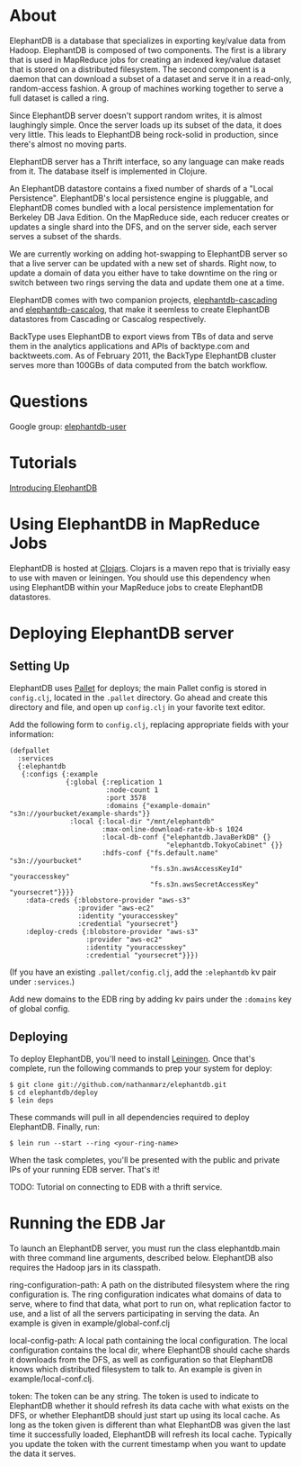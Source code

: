 # About

ElephantDB is a database that specializes in exporting key/value data from Hadoop. ElephantDB is composed of two components. The first is a library that is used in MapReduce jobs for creating an indexed key/value dataset that is stored on a distributed filesystem. The second component is a daemon that can download a subset of a dataset and serve it in a read-only, random-access fashion. A group of machines working together to serve a full dataset is called a ring.

Since ElephantDB server doesn't support random writes, it is almost laughingly simple. Once the server loads up its subset of the data, it does very little. This leads to ElephantDB being rock-solid in production, since there's almost no moving parts.

ElephantDB server has a Thrift interface, so any language can make reads from it. The database itself is implemented in Clojure.

An ElephantDB datastore contains a fixed number of shards of a "Local Persistence". ElephantDB's local persistence engine is pluggable, and ElephantDB comes bundled with a local persistence implementation for Berkeley DB Java Edition. On the MapReduce side, each reducer creates or updates a single shard into the DFS, and on the server side, each server serves a subset of the shards.

We are currently working on adding hot-swapping to ElephantDB server so that a live server can be updated with a new set of shards. Right now, to update a domain of data you either have to take downtime on the ring or switch between two rings serving the data and update them one at a time.

ElephantDB comes with two companion projects, [elephantdb-cascading](https://github.com/nathanmarz/elephantdb-cascading) and [elephantdb-cascalog](https://github.com/nathanmarz/elephantdb-cascalog), that make it seemless to create ElephantDB datastores from Cascading or Cascalog respectively. 

BackType uses ElephantDB to export views from TBs of data and serve them in the analytics applications and APIs of backtype.com and backtweets.com. As of February 2011, the BackType ElephantDB cluster serves more than 100GBs of data computed from the batch workflow.

# Questions

Google group: [elephantdb-user](http://groups.google.com/group/elephantdb-user)

# Tutorials

[Introducing ElephantDB](http://tech.backtype.com/introducing-elephantdb-a-distributed-database)

# Using ElephantDB in MapReduce Jobs

ElephantDB is hosted at [Clojars](http://clojars.org/elephantdb). Clojars is a maven repo that is trivially easy to use with maven or leiningen. You should use this dependency when using ElephantDB within your MapReduce jobs to create ElephantDB datastores.

# Deploying ElephantDB server

## Setting Up

ElephantDB uses [Pallet](https://github.com/pallet/pallet) for deploys; the main Pallet config is stored in `config.clj`, located in the `.pallet` directory. Go ahead and create this directory and file, and open up `config.clj` in your favorite text editor.

Add the following form to `config.clj`, replacing appropriate fields with your information:

    (defpallet
      :services
      {:elephantdb
       {:configs {:example
                  {:global {:replication 1
                            :node-count 1
                            :port 3578
                            :domains {"example-domain" "s3n://yourbucket/example-shards"}}
                   :local {:local-dir "/mnt/elephantdb"
                           :max-online-download-rate-kb-s 1024
                           :local-db-conf {"elephantdb.JavaBerkDB" {}
                                           "elephantdb.TokyoCabinet" {}}
                           :hdfs-conf {"fs.default.name" "s3n://yourbucket"
                                       "fs.s3n.awsAccessKeyId" "youraccesskey"
                                       "fs.s3n.awsSecretAccessKey" "yoursecret"}}}}
        :data-creds {:blobstore-provider "aws-s3"
                     :provider "aws-ec2"
                     :identity "youraccesskey"
                     :credential "yoursecret"}
        :deploy-creds {:blobstore-provider "aws-s3"
                       :provider "aws-ec2"
                       :identity "youraccesskey"
                       :credential "yoursecret"}}})

(If you have an existing `.pallet/config.clj`, add the `:elephantdb` kv pair under `:services`.)

Add new domains to the EDB ring by adding kv pairs under the `:domains` key of global config.

## Deploying

To deploy ElephantDB, you'll need to install [Leiningen](https://github.com/technomancy/leiningen). Once that's complete, run the following commands to prep your system for deploy:

    $ git clone git://github.com/nathanmarz/elephantdb.git
    $ cd elephantdb/deploy
    $ lein deps

These commands will pull in all dependencies required to deploy ElephantDB. Finally, run:

    $ lein run --start --ring <your-ring-name>

When the task completes, you'll be presented with the public and private IPs of your running EDB server. That's it!

TODO: Tutorial on connecting to EDB with a thrift service.

# Running the EDB Jar

To launch an ElephantDB server, you must run the class elephantdb.main with three command line arguments, described below. ElephantDB also requires the Hadoop jars in its classpath.

ring-configuration-path: A path on the distributed filesystem where the ring configuration is. The ring configuration indicates what domains of data to serve, where to find that data, what port to run on, what replication factor to use, and a list of all the servers participating in serving the data. An example is given in example/global-conf.clj

local-config-path: A local path containing the local configuration. The local configuration contains the local dir, where ElephantDB should cache shards it downloads from the DFS, as well as configuration so that ElephantDB knows which distributed filesystem to talk to. An example is given in example/local-conf.clj.

token: The token can be any string. The token is used to indicate to ElephantDB whether it should refresh its data cache with what exists on the DFS, or whether ElephantDB should just start up using its local cache. As long as the token given is different than what ElephantDB was given the last time it successfully loaded, ElephantDB will refresh its local cache. Typically you update the token with the current timestamp when you want to update the data it serves.

